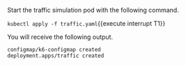 
Start the traffic simulation pod with the following command.

`kubectl apply -f traffic.yaml`{{execute interrupt T1}}

You will receive the following output.

```plaintext
configmap/k6-configmap created
deployment.apps/traffic created
```


